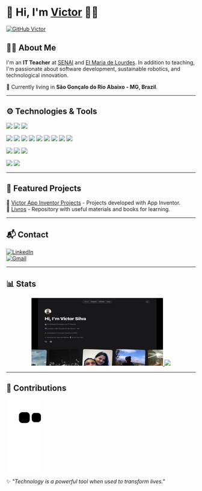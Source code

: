 # 👋 Hi, I'm [Victor](https://victorluansilva.com/) 🐱‍👤

[![GitHub Victor](https://img.shields.io/github/followers/victorluansilva?label=follows&style=social)](https://github.com/victorluansilva)

## 👨‍🏫 About Me
I'm an **IT Teacher** at [SENAI](https://www.fiemg.com.br/senai/unidades/senai-sao-goncalo-do-rio-abaixo-cfp-jose-fernando-coura/) and [EI Maria de Lourdes](https://www.saogoncalo.mg.gov.br/noticias/educacao_integral_de_sao_goncalo_e_referencia_para_cidades_vizinhas-25311/estrutura/5). In addition to teaching, I'm passionate about software development, sustainable robotics, and technological innovation.

📍 Currently living in **São Gonçalo do Rio Abaixo - MG, Brazil**.

---

## ⚙️ Technologies & Tools
![](https://img.shields.io/badge/OS-Windows-informational?style=flat&logo=windows&logoColor=white&color=107896)
![](https://img.shields.io/badge/Editor-VS%20Code-informational?style=flat&logo=visual-studio-code&logoColor=white&color=107896)
![](https://img.shields.io/badge/Editor-Visual%20Studio-informational?style=flat&logo=visual-studio&logoColor=white&color=107896)

![](https://img.shields.io/badge/Front--end-React-informational?style=flat&logo=react&logoColor=white&color=107896)
![](https://img.shields.io/badge/Front--end-Angular-informational?style=flat&logo=angular&logoColor=white&color=107896)
![](https://img.shields.io/badge/Front--end-JavaScript-informational?style=flat&logo=javascript&logoColor=white&color=107896)
![](https://img.shields.io/badge/Back--end-Node.js-informational?style=flat&logo=nodedotjs&logoColor=white&color=107896)
![](https://img.shields.io/badge/Back--end-.NET-informational?style=flat&logo=dotnet&logoColor=white&color=107896)
![](https://img.shields.io/badge/Back--end-C%23-informational?style=flat&logo=c-sharp&logoColor=white&color=107896)
![](https://img.shields.io/badge/Back--end-Python-informational?style=flat&logo=python&logoColor=white&color=107896)
![](https://img.shields.io/badge/Back--end-Java-informational?style=flat&logo=java&logoColor=white&color=107896)
![](https://img.shields.io/badge/Back--end-Spring%20Boot-informational?style=flat&logo=spring&logoColor=white&color=107896)

![](https://img.shields.io/badge/Database-Microsoft%20SQL%20Server-informational?style=flat&logo=microsoft-sql-server&logoColor=white&color=107896)
![](https://img.shields.io/badge/Database-PostgreSQL-informational?style=flat&logo=postgresql&logoColor=white&color=107896)
![](https://img.shields.io/badge/Database-MySQL-informational?style=flat&logo=mysql&logoColor=white&color=107896)

![](https://img.shields.io/badge/Git-GitHub-informational?style=flat&logo=github&logoColor=white&color=107896)
![](https://img.shields.io/badge/Git-TortoiseGit-informational?style=flat&logo=tortoisegit&logoColor=white&color=107896)

---

## 📌 Featured Projects
🔹 [Victor App Inventor Projects](https://github.com/victorluansilva/victor-app-inventor-projects) - Projects developed with App Inventor.  
🔹 [Livros](https://github.com/victorluansilva/Livros) - Repository with useful materials and books for learning.  

---

## 📬 Contact
[![LinkedIn](https://img.shields.io/badge/-Victor%20Silva-black?style=flat-square&logo=Linkedin&logoColor=white&link=https://www.linkedin.com/in/victor-luan-silva/)](https://www.linkedin.com/in/victor-luan-silva/)  
[![Gmail](https://img.shields.io/badge/Gmail-black?style=flat-square&logo=gmail&logoColor=white&link=mailto:victorluansilva@gmail.com)](mailto:victorluansilva@gmail.com)  

---

## 📊 Stats
<div align="center">
  <a href="https://victorluansilva.com/" target="_blank">
    <img width="350em" height="180em" src="src/images/webSiteMiniature.png"/>
  </a>
  <a href="https://github.com/victorluansilva" target="_blank">
    <img height="180em" src="https://github-readme-stats.vercel.app/api?username=victorluansilva&show_icons=true&theme=transparent&include_all_commits=true&count_private=true"/>
  </a>
</div>

---

## 🐍 Contributions
![Snake animation](https://github.com/victorluansilva/victorluansilva/blob/output/github-contribution-grid-snake.svg)

✨ _"Technology is a powerful tool when used to transform lives."_
